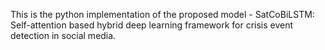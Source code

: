 This is the python implementation of the proposed model - SatCoBiLSTM: Self-attention based hybrid deep learning framework for crisis event detection in social media.
